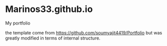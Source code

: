 # Marinos33.github.io
My portfolio

the template come from https://github.com/soumyajit4419/Portfolio
but was greatly modified in terms of internal structure.
